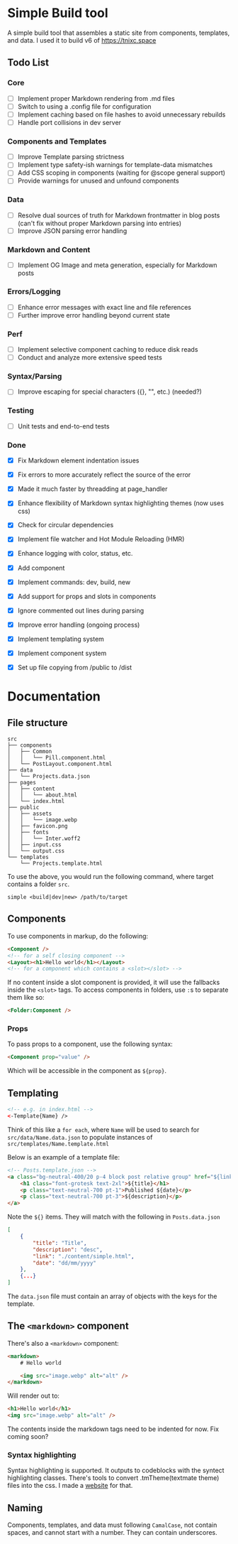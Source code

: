 # Simple Build tool

A simple build tool that assembles a static site from components, templates, and data. I used it to build v6 of https://tnixc.space

## Todo List

### Core
- [ ] Implement proper Markdown rendering from .md files
- [ ] Switch to using a .config file for configuration
- [ ] Implement caching based on file hashes to avoid unnecessary rebuilds
- [ ] Handle port collisions in dev server

### Components and Templates
- [ ] Improve Template parsing strictness
- [ ] Implement type safety-ish warnings for template-data mismatches
- [ ] Add CSS scoping in components (waiting for @scope general support)
- [ ] Provide warnings for unused and unfound components

### Data
- [ ] Resolve dual sources of truth for Markdown frontmatter in blog posts (can't fix without proper Markdown parsing into entries)
- [ ] Improve JSON parsing error handling

### Markdown and Content
- [ ] Implement OG Image and meta generation, especially for Markdown posts

### Errors/Logging
- [ ] Enhance error messages with exact line and file references
- [ ] Further improve error handling beyond current state

### Perf
- [ ] Implement selective component caching to reduce disk reads
- [ ] Conduct and analyze more extensive speed tests

### Syntax/Parsing
- [ ] Improve escaping for special characters ({}, "", etc.) (needed?)

### Testing
- [ ] Unit tests and end-to-end tests

### Done
- [x] Fix Markdown element indentation issues
- [x] Fix errors to more accurately reflect the source of the error
- [x] Made it much faster by threadding at page_handler
- [x] Enhance flexibility of Markdown syntax highlighting themes (now uses css)
- [x] Check for circular dependencies
- [x] Implement file watcher and Hot Module Reloading (HMR)
- [x] Enhance logging with color, status, etc.
- [x] Add <markdown> component
- [x] Implement commands: dev, build, new
- [x] Add support for props and slots in components
- [x] Ignore commented out lines during parsing
- [x] Improve error handling (ongoing process)
- [x] Implement templating system
- [x] Implement component system
- [x] Set up file copying from /public to /dist



# Documentation

## File structure

```
src
├── components
│   ├── Common
│   │   └── Pill.component.html
│   └── PostLayout.component.html
├── data
│   └── Projects.data.json
├── pages
│   ├── content
│   │   └── about.html
│   └── index.html
├── public
│   ├── assets
│   │   └── image.webp
│   ├── favicon.png
│   ├── fonts
│   │   └── Inter.woff2
│   ├── input.css
│   └── output.css
└── templates
    └── Projects.template.html
```

To use the above, you would run the following command, where target contains a folder `src`.

```
simple <build|dev|new> /path/to/target
```

## Components

To use components in markup, do the following:

```html
<Component />
<!-- for a self closing component -->
<Layout><h1>Hello world</h1></Layout>
<!-- for a component which contains a <slot></slot> -->
```

If no content inside a slot component is provided, it will use the fallbacks inside the `<slot>` tags. To access components in folders, use `:`s to separate them like so:

```html
<Folder:Component />
```

### Props

To pass props to a component, use the following syntax:

```html
<Component prop="value" />
```

Which will be accessible in the component as `${prop}`.

## Templating

```html
<!-- e.g. in index.html -->
<-Template{Name} />
```

Think of this like a `for each`, where `Name` will be used to search for `src/data/Name.data.json` to populate instances of `src/templates/Name.template.html`

Below is an example of a template file:

```html
<!-- Posts.template.json -->
<a class="bg-neutral-400/20 p-4 block post relative group" href="${link}">
	<h1 class="font-grotesk text-2xl">${title}</h1>
	<p class="text-neutral-700 pt-1">Published ${date}</p>
	<p class="text-neutral-700 pt-3">${description}</p>
</a>
```

Note the `${}` items. They will match with the following in `Posts.data.json`

```json
[
    {
        "title": "Title",
        "description": "desc",
        "link": "./content/simple.html",
        "date": "dd/mm/yyyy"
    },
    {...}
]
```

The `data.json` file must contain an array of objects with the keys for the template.

## The `<markdown>` component

There's also a `<markdown>` component:

```html
<markdown>
	# Hello world

	<img src="image.webp" alt="alt" />
</markdown>
```

Will render out to:

```html
<h1>Hello world</h1>
<img src="image.webp" alt="alt" />
```

The contents inside the markdown tags need to be indented for now. Fix coming soon?

### Syntax highlighting

Syntax highlighting is supported. It outputs to codeblocks with the syntect highlighting classes. There's tools to convert .tmTheme(textmate theme) files into the css. I made a [website](https://tm-theme2css.vercel.app/) for that.

## Naming

Components, templates, and data must following `CamalCase`, not contain spaces, and cannot start with a number. They can contain underscores.


